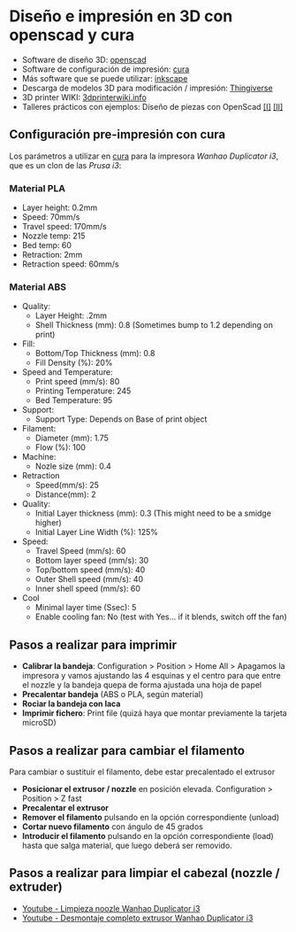 # Diseño e impresión en 3D con openscad y cura

* Software de diseño 3D: [openscad](https://openscad.org)
* Software de configuración de impresión: [cura](https://ultimaker.com/en/products/cura-software)
* Más software que se puede utilizar: [inkscape](https://inkscape.org/)
* Descarga de modelos 3D para modificación / impresión: [Thingiverse](http://www.thingiverse.com/)
* 3D printer WIKI: [3dprinterwiki.info](http://3dprinterwiki.info/wiki/wanhao-duplicator-i3/)
* Talleres prácticos con ejemplos: Diseño de piezas con OpenScad [[I]](http://www.iearobotics.com/wiki/index.php?title=Dise%C3%B1o_de_piezas_con_OpenScad) [[II]](http://www.iearobotics.com/wiki/index.php?title=Dise%C3%B1o_de_piezas_con_OpenScad_II) 

## Configuración pre-impresión con cura

Los parámetros a utilizar en [cura](https://ultimaker.com/en/products/cura-software) para la impresora *Wanhao Duplicator i3*, que es un clon de las *Prusa i3*:

### Material PLA

* Layer height: 0.2mm
* Speed: 70mm/s
* Travel speed: 170mm/s
* Nozzle temp: 215
* Bed temp: 60
* Retraction: 2mm
* Retraction speed: 60mm/s

### Material ABS

* Quality:
  * Layer Height: .2mm
  * Shell Thickness (mm): 0.8 (Sometimes bump to 1.2 depending on print)
* Fill:
  * Bottom/Top Thickness (mm): 0.8
  * Fill Density (%): 20%
* Speed and Temperature:
  * Print speed (mm/s): 80
  * Printing Temperature: 245
  * Bed Temperature: 95
* Support:
  * Support Type: Depends on Base of print object
* Filament:
  * Diameter (mm): 1.75
  * Flow (%): 100
* Machine:
  * Nozle size (mm): 0.4
* Retraction
  * Speed(mm/s): 25
  * Distance(mm): 2
* Quality:
  * Initial Layer thickness (mm): 0.3 (This might need to be a smidge higher)
  * Initial Layer Line Width (%): 125%
* Speed:
  * Travel Speed (mm/s): 60
  * Bottom layer speed (mm/s): 30
  * Top/bottom speed (mm/s): 40
  * Outer Shell speed (mm/s): 40
  * Inner shell speed (mm/s): 60
* Cool
  * Minimal layer time (Ssec): 5
  * Enable cooling fan: No (test with Yes... if it blends, switch off the fan)

## Pasos a realizar para imprimir

  * **Calibrar la bandeja**: Configuration > Position > Home All > Apagamos la impresora y vamos ajustando las 4 esquinas y el centro para que entre el nozzle y la bandeja quepa de forma ajustada una hoja de papel
  * **Precalentar bandeja** (ABS o PLA, según material)
  * **Rociar la bandeja con laca**
  * **Imprimir fichero**: Print file (quizá haya que montar previamente la tarjeta microSD)

## Pasos a realizar para cambiar el filamento

Para cambiar o sustituir el filamento, debe estar precalentado el extrusor
  * **Posicionar el extrusor / nozzle** en posición elevada. Configuration > Position > Z fast
  * **Precalentar el extrusor**
  * **Remover el filamento** pulsando en la opción correspondiente (unload)
  * **Cortar nuevo filamento** con ángulo de 45 grados
  * **Introducir el filamento** pulsando en la opción correspondiente (load) hasta que salga material, que luego deberá ser removido.

## Pasos a realizar para limpiar el cabezal (nozzle / extruder)

* [Youtube - Limpieza noozle Wanhao Duplicator i3](https://www.youtube.com/watch?v=sGO7uQek9z8)
* [Youtube - Desmontaje completo extrusor Wanhao Duplicator i3](https://www.youtube.com/watch?v=KiWBLCDvM_I)
